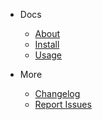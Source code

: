 
- Docs

  - [About](/#makey-cli "About - makey-cli")
  - [Install](install.md "Install - makey-cli")
  - [Usage](usage.md "Usage - makey-cli")

- More

  - [Changelog](changelog.md "Changelog - makey-cli")
  - [Report Issues](issues.md "Report Issues - makey-cli")
